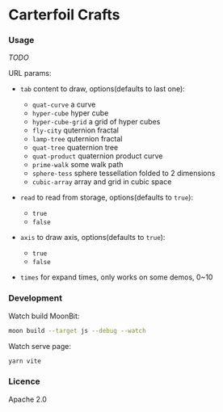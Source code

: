# Carterfoil Crafts

### Usage

_TODO_

URL params:

- `tab` content to draw, options(defaults to last one):

  - `quat-curve` a curve
  - `hyper-cube` hyper cube
  - `hyper-cube-grid` a grid of hyper cubes
  - `fly-city` quternion fractal
  - `lamp-tree` quternion fractal
  - `quat-tree` quaternion tree
  - `quat-product` quaternion product curve
  - `prime-walk` some walk path
  - `sphere-tess` sphere tessellation folded to 2 dimensions
  - `cubic-array` array and grid in cubic space

- `read` to read from storage, options(defaults to `true`):

  - `true`
  - `false`

- `axis` to draw axis, options(defaults to `true`):

  - `true`
  - `false`

- `times` for expand times, only works on some demos, 0~10

### Development

Watch build MoonBit:

```bash
moon build --target js --debug --watch
```

Watch serve page:

```bash
yarn vite
```

### Licence

Apache 2.0
